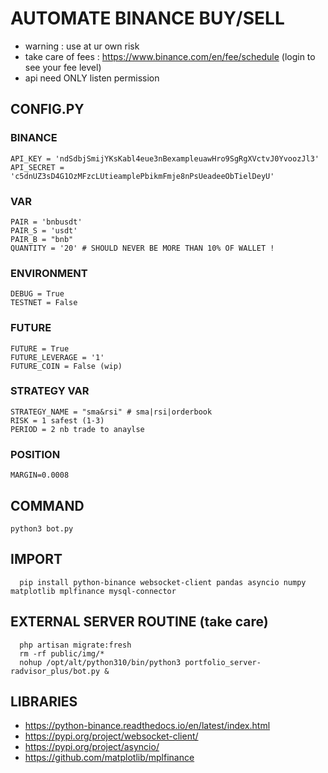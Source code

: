 # AUTOMATE BINANCE BUY/SELL

* warning : use at ur own risk
* take care of fees : https://www.binance.com/en/fee/schedule (login to see your fee level)
* api need ONLY listen permission

## CONFIG.PY

   ### BINANCE
    API_KEY = 'ndSdbjSmijYKsKabl4eue3nBexampleuawHro9SgRgXVctvJ0YvoozJl3'
    API_SECRET = 'c5dnUZ3sD4G1OzMFzcLUtieamplePbikmFmje8nPsUeadeeObTielDeyU'

   
   ### VAR
    PAIR = 'bnbusdt'
    PAIR_S = 'usdt'
    PAIR_B = "bnb"
    QUANTITY = '20' # SHOULD NEVER BE MORE THAN 10% OF WALLET !
   ### ENVIRONMENT
    DEBUG = True
    TESTNET = False
   ### FUTURE
    FUTURE = True
    FUTURE_LEVERAGE = '1'
    FUTURE_COIN = False (wip)
   ### STRATEGY VAR
    STRATEGY_NAME = "sma&rsi" # sma|rsi|orderbook
    RISK = 1 safest (1-3)
    PERIOD = 2 nb trade to anaylse
   ### POSITION
    MARGIN=0.0008

## COMMAND

    python3 bot.py


## IMPORT

      pip install python-binance websocket-client pandas asyncio numpy matplotlib mplfinance mysql-connector

## EXTERNAL SERVER ROUTINE (take care)

      php artisan migrate:fresh
      rm -rf public/img/*
      nohup /opt/alt/python310/bin/python3 portfolio_server-radvisor_plus/bot.py &
      

## LIBRARIES

 * https://python-binance.readthedocs.io/en/latest/index.html
 * https://pypi.org/project/websocket-client/
 * https://pypi.org/project/asyncio/
 * https://github.com/matplotlib/mplfinance